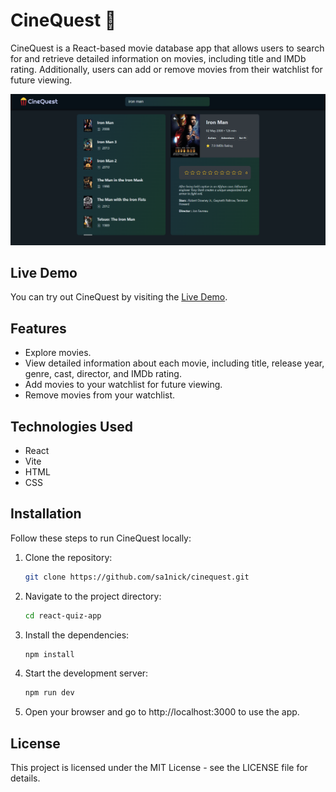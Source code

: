 # CineQuest 🍿

CineQuest is a React-based movie database app that allows users to search for and retrieve detailed information on movies, including title and IMDb rating. Additionally, users can add or remove movies from their watchlist for future viewing.

![Screenshot](https://github.com/sa1nick/cinequest/blob/bb38f6bdc940d449a155d523e9b2efe49305c792/Preview.png)

## Live Demo

You can try out CineQuest by visiting the [Live Demo](https://sa1nick.github.io/cinequest/).

## Features

- Explore movies.
- View detailed information about each movie, including title, release year, genre, cast, director, and IMDb rating.
- Add movies to your watchlist for future viewing.
- Remove movies from your watchlist.

## Technologies Used

- React
- Vite
- HTML
- CSS

## Installation

Follow these steps to run CineQuest locally:

1. Clone the repository:

   ```bash
   git clone https://github.com/sa1nick/cinequest.git

2. Navigate to the project directory:

    ```bash
    cd react-quiz-app
    ```

3. Install the dependencies:
    ```bash
    npm install
    ```

4. Start the development server:
    ```bash
    npm run dev
    ```

5. Open your browser and go to http://localhost:3000 to use the app.

## License
This project is licensed under the MIT License - see the LICENSE file for details.
